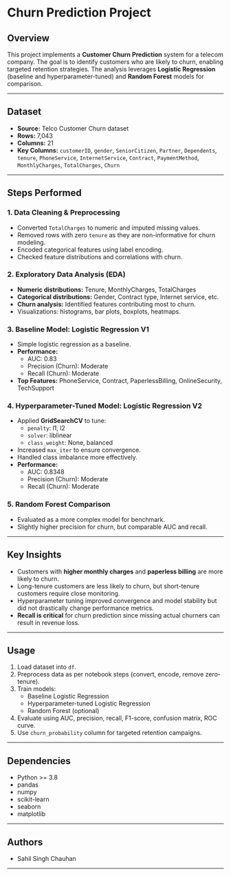 # Churn Prediction Project

## Overview
This project implements a **Customer Churn Prediction** system for a telecom company. The goal is to identify customers who are likely to churn, enabling targeted retention strategies. The analysis leverages **Logistic Regression** (baseline and hyperparameter-tuned) and **Random Forest** models for comparison.

---

## Dataset
- **Source:** Telco Customer Churn dataset  
- **Rows:** 7,043  
- **Columns:** 21  
- **Key Columns:** `customerID`, `gender`, `SeniorCitizen`, `Partner`, `Dependents`, `tenure`, `PhoneService`, `InternetService`, `Contract`, `PaymentMethod`, `MonthlyCharges`, `TotalCharges`, `Churn`

---

## Steps Performed

### 1. Data Cleaning & Preprocessing
- Converted `TotalCharges` to numeric and imputed missing values.  
- Removed rows with zero `tenure` as they are non-informative for churn modeling.  
- Encoded categorical features using label encoding.  
- Checked feature distributions and correlations with churn.

### 2. Exploratory Data Analysis (EDA)
- **Numeric distributions:** Tenure, MonthlyCharges, TotalCharges  
- **Categorical distributions:** Gender, Contract type, Internet service, etc.  
- **Churn analysis:** Identified features contributing most to churn.  
- Visualizations: histograms, bar plots, boxplots, heatmaps.

### 3. Baseline Model: Logistic Regression V1
- Simple logistic regression as a baseline.  
- **Performance:**  
  - AUC: 0.83  
  - Precision (Churn): Moderate  
  - Recall (Churn): Moderate  
- **Top Features:** PhoneService, Contract, PaperlessBilling, OnlineSecurity, TechSupport

### 4. Hyperparameter-Tuned Model: Logistic Regression V2
- Applied **GridSearchCV** to tune:
  - `penalty`: l1, l2  
  - `solver`: liblinear  
  - `class_weight`: None, balanced  
- Increased `max_iter` to ensure convergence.  
- Handled class imbalance more effectively.  
- **Performance:**  
  - AUC: 0.8348  
  - Precision (Churn): Moderate  
  - Recall (Churn): Moderate  

### 5. Random Forest Comparison
- Evaluated as a more complex model for benchmark.  
- Slightly higher precision for churn, but comparable AUC and recall.  

---

## Key Insights
- Customers with **higher monthly charges** and **paperless billing** are more likely to churn.  
- Long-tenure customers are less likely to churn, but short-tenure customers require close monitoring.  
- Hyperparameter tuning improved convergence and model stability but did not drastically change performance metrics.  
- **Recall is critical** for churn prediction since missing actual churners can result in revenue loss.

---

## Usage
1. Load dataset into `df`.  
2. Preprocess data as per notebook steps (convert, encode, remove zero-tenure).  
3. Train models:
   - Baseline Logistic Regression  
   - Hyperparameter-tuned Logistic Regression  
   - Random Forest (optional)  
4. Evaluate using AUC, precision, recall, F1-score, confusion matrix, ROC curve.  
5. Use `churn_probability` column for targeted retention campaigns.

---

## Dependencies
- Python >= 3.8  
- pandas  
- numpy  
- scikit-learn  
- seaborn  
- matplotlib  

---

## Authors
- Sahil Singh Chauhan  

---
